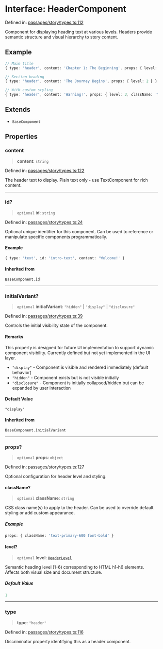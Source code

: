 # Interface: HeaderComponent

Defined in: [passages/story/types.ts:112](https://github.com/laruss/react-text-game/blob/59d7b8f771aa0b3a193326c59fd60a3d4ca5383b/packages/core/src/passages/story/types.ts#L112)

Component for displaying heading text at various levels.
Headers provide semantic structure and visual hierarchy to story content.

## Example

```typescript
// Main title
{ type: 'header', content: 'Chapter 1: The Beginning', props: { level: 1 } }

// Section heading
{ type: 'header', content: 'The Journey Begins', props: { level: 2 } }

// With custom styling
{ type: 'header', content: 'Warning!', props: { level: 3, className: 'text-danger-600' } }
```

## Extends

- `BaseComponent`

## Properties

### content

> **content**: `string`

Defined in: [passages/story/types.ts:122](https://github.com/laruss/react-text-game/blob/59d7b8f771aa0b3a193326c59fd60a3d4ca5383b/packages/core/src/passages/story/types.ts#L122)

The header text to display.
Plain text only - use TextComponent for rich content.

***

### id?

> `optional` **id**: `string`

Defined in: [passages/story/types.ts:24](https://github.com/laruss/react-text-game/blob/59d7b8f771aa0b3a193326c59fd60a3d4ca5383b/packages/core/src/passages/story/types.ts#L24)

Optional unique identifier for this component.
Can be used to reference or manipulate specific components programmatically.

#### Example

```typescript
{ type: 'text', id: 'intro-text', content: 'Welcome!' }
```

#### Inherited from

`BaseComponent.id`

***

### initialVariant?

> `optional` **initialVariant**: `"hidden"` \| `"display"` \| `"disclosure"`

Defined in: [passages/story/types.ts:39](https://github.com/laruss/react-text-game/blob/59d7b8f771aa0b3a193326c59fd60a3d4ca5383b/packages/core/src/passages/story/types.ts#L39)

Controls the initial visibility state of the component.

#### Remarks

This property is designed for future UI implementation to support dynamic component visibility.
Currently defined but not yet implemented in the UI layer.

- `"display"` - Component is visible and rendered immediately (default behavior)
- `"hidden"` - Component exists but is not visible initially
- `"disclosure"` - Component is initially collapsed/hidden but can be expanded by user interaction

#### Default Value

`"display"`

#### Inherited from

`BaseComponent.initialVariant`

***

### props?

> `optional` **props**: `object`

Defined in: [passages/story/types.ts:127](https://github.com/laruss/react-text-game/blob/59d7b8f771aa0b3a193326c59fd60a3d4ca5383b/packages/core/src/passages/story/types.ts#L127)

Optional configuration for header level and styling.

#### className?

> `optional` **className**: `string`

CSS class name(s) to apply to the header.
Can be used to override default styling or add custom appearance.

##### Example

```typescript
props: { className: 'text-primary-600 font-bold' }
```

#### level?

> `optional` **level**: [`HeaderLevel`](../type-aliases/HeaderLevel.md)

Semantic heading level (1-6) corresponding to HTML h1-h6 elements.
Affects both visual size and document structure.

##### Default Value

```ts
1
```

***

### type

> **type**: `"header"`

Defined in: [passages/story/types.ts:116](https://github.com/laruss/react-text-game/blob/59d7b8f771aa0b3a193326c59fd60a3d4ca5383b/packages/core/src/passages/story/types.ts#L116)

Discriminator property identifying this as a header component.
